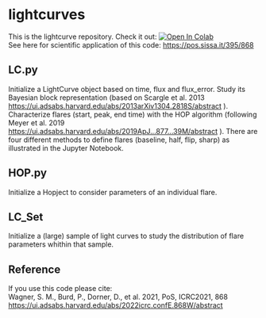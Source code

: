 # lightcurves

This is the lightcurve repository. Check it out: [![Open In Colab](https://colab.research.google.com/assets/colab-badge.svg)](https://colab.research.google.com/drive/1OqafFK4FQA_tBwTTnYMG-1D5uhTQ5X0D#scrollTo=european-mechanism) <br>
See here for scientific application of this code:
https://pos.sissa.it/395/868 

## LC.py
Initialize a LightCurve object based on time, flux and flux_error. 
Study its Bayesian block representation (based on Scargle et al. 2013  https://ui.adsabs.harvard.edu/abs/2013arXiv1304.2818S/abstract ).<br>
Characterize flares (start, peak, end time) with the HOP algorithm (following Meyer et al. 2019 https://ui.adsabs.harvard.edu/abs/2019ApJ...877...39M/abstract ). There are four different methods to define flares (baseline, half, flip, sharp) as illustrated in the Jupyter Notebook. 

## HOP.py
Initialize a Hopject to consider parameters of an individual flare.

## LC_Set
Initialize a (large) sample of light curves to study the distribution of flare parameters whithin that sample.<br>


## Reference
If you use this code please cite: <br>
Wagner, S. M., Burd, P., Dorner, D., et al. 2021, PoS, ICRC2021, 868
<url>https://ui.adsabs.harvard.edu/abs/2022icrc.confE.868W/abstract</url>
